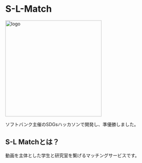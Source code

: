 # S-L-Match

<img width="300" alt="logo" src="https://user-images.githubusercontent.com/53991600/93727503-68fa9280-fbf6-11ea-8869-0950aea15063.png">

ソフトバンク主催のSDGsハッカソンで開発し、準優勝しました。

## S-L Matchとは？

動画を主体とした学生と研究室を繋げるマッチングサービスです。
